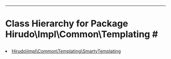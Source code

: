 - - -

# Class Hierarchy for Package Hirudo\Impl\Common\Templating #<ul>
<li><a href="https://github.com/JeyDotC/Hirudo-docs/blob/master/hirudo/impl/common/templating/smartytemplating.html">Hirudo\Impl\Common\Templating\SmartyTemplating</a></li>
</ul>
